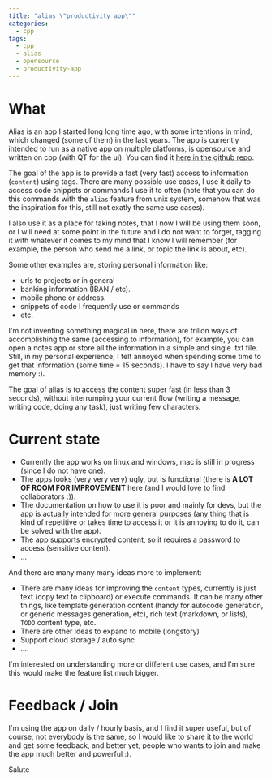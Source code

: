 ```yaml
---
title: "alias \"productivity app\""
categories:
  - cpp
tags:
  - cpp
  - alias
  - opensource
  - productivity-app
---
```



# What

Alias is an app I started long long time ago, with some intentions in mind, which changed (some of them) in the last years.
The app is currently intended to run as a native app on multiple platforms, is opensource and written on cpp (with QT for
the ui). You can find it [here in the github repo](https://github.com/agudpp/alias).

The goal of the app is to provide a fast (very fast) access to information (`content`) using tags. There are many possible
use cases, I use it daily to access code snippets or commands I use it to often (note that you can do this commands with the `alias` feature from unix system, somehow that was the inspiration for this, still not exatly the same use cases).

I also use it as a place for taking notes, that I now I will be using them soon, or I will need at some point in the future and I do not want to forget, tagging it with whatever it comes to my mind that I know I will remember (for example, the person who send me a link, or topic the link is about, etc).

Some other examples are, storing personal information like:
- urls to projects or in general
- banking information (IBAN / etc).
- mobile phone or address.
- snippets of code I frequently use or commands 
- etc.

I'm not inventing something magical in here, there are trillon ways of accomplishing the same (accessing to information), for example, you can open a notes app or store all the information in a simple and single .txt file. Still, in my personal experience, I felt annoyed when spending some time to get that information (some time = 15 seconds). I have to say I have very bad memory :).

The goal of alias is to access the content super fast (in less than 3 seconds), without interrumping your current flow (writing a message, writing code, doing any task), just writing few characters.


# Current state

- Currently the app works on linux and windows, mac is still in progress (since I do not have one). 
- The apps looks (very very very) ugly, but is functional (there is **A LOT OF ROOM FOR IMPROVEMENT**  here (and I would love to find collaborators :)).
- The documentation on how to use it is poor and mainly for devs, but the app is actually intended for more general purposes (any thing that is kind of repetitive or takes time to access it or it is annoying to do it, can be solved with the app).
- The app supports encrypted content, so it requires a password to access (sensitive content).
- ...

And there are many many many ideas more to implement:

- There are many ideas for improving the `content` types, currently is just text (copy text to clipboard) or execute commands. It can be many other things, like template generation content (handy for autocode generation, or generic messages generation, etc), rich text (markdown, or lists), `TODO` content type, etc.
- There are other ideas to expand to mobile (longstory)
- Support cloud storage / auto sync
- ....
 
I'm interested on understanding more or different use cases, and I'm sure this would make the feature list much bigger.


# Feedback / Join

I'm using the app on daily / hourly basis, and I find it super useful, but of course, not everybody is the same, so I would like to share it to the world and get some feedback, and better yet, people who wants to join and make the app much better and powerful :).

Salute
